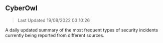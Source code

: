 ## CyberOwl 
> Last Updated 19/08/2022 03:10:26 


A daily updated summary of the most frequent types of security incidents currently being reported from different sources.

